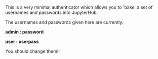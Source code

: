 This is a very minimal authenticator which allows you to 'bake' a set of usernames and passwords into JupyterHub. 

The usernames and passwords given here are currently:

  **admin : password**

  **user : userpass**

You should change them!!

